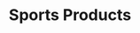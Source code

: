 ---
ee_id: '144'
site: '1'
type: '2'
long_id: 2010-076 Sports Products
url: 2010-076-sports-products
year: '2010'
medium: Painted bronze, rubber, and Oakley M-Frame lenses
commission:
add_credit:
dims: 2 x 5 x 5 inches
pitch:
ps:
live_url:
related:
title: Sports Products
youtube:
imgs: "{filedir_1}sports-products-2010-076-full-database-ropac_1.jpg"
subheading:
year2: '2010'
download:
add_credits:
related_code:
! '':
layout: things-i-made
---